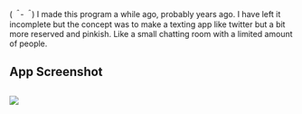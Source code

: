 (*＾-＾*) I made this program a while ago, probably years ago. 
I have left it incomplete but the concept was to make a texting app like twitter but a bit more reserved and pinkish. 
Like a small chatting room with a limited amount of people. 

## App Screenshot
![](https://github.com/user-attachments/assets/f40408fc-6a04-4a14-a043-322340aa8fc9)
----
